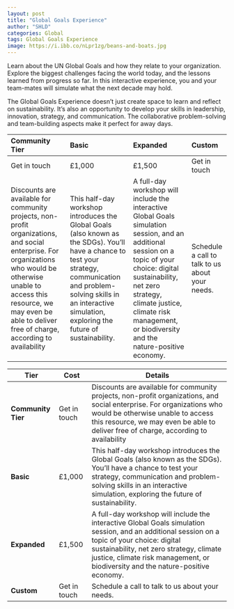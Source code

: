 ```yaml
---
layout: post
title: "Global Goals Experience"
author: "SHLD"
categories: Global
tags: Global Goals Experience
image: https://i.ibb.co/nLpr1zg/beans-and-boats.jpg
---
```




Learn about the UN Global Goals and how they relate to your organization. Explore the biggest challenges facing the world today, and the lessons learned from progress so far. In this interactive experience, you and your team-mates will simulate what the next decade may hold.

The Global Goals Experience doesn’t just create space to learn and reflect on sustainability. It’s also an opportunity to develop your skills in leadership, innovation, strategy, and communication. The collaborative problem-solving and team-building aspects make it perfect for away days. 

Community Tier               | Basic               | Expanded               | Custom
|:--------------------- | :------------------- | :--------------------| :--------------------
Get in touch| £1,000           | £1,500     | Get in touch
Discounts are available for community projects, non-profit organizations, and social enterprise. For organizations who would be otherwise unable to access this resource, we may even be able to deliver free of charge, according to availability | This half-day workshop introduces the Global Goals (also known as the SDGs). You’ll have a chance to test your strategy, communication and problem-solving skills in an interactive simulation, exploring the future of sustainability. | A full-day workshop will include the interactive Global Goals simulation session, and an additional session on a topic of your choice: digital sustainability, net zero strategy, climate justice, climate risk management, or biodiversity and the nature-positive economy. | Schedule a call to talk to us about your needs.

| Tier | Cost | Details
|----|-----|-----|
|**Community Tier**| Get in touch| Discounts are available for community projects, non-profit organizations, and social enterprise. For organizations who would be otherwise unable to access this resource, we may even be able to deliver free of charge, according to availability
| **Basic**| £1,000 | This half-day workshop introduces the Global Goals (also known as the SDGs). You’ll have a chance to test your strategy, communication and problem-solving skills in an interactive simulation, exploring the future of sustainability.|
| **Expanded**| £1,500| A full-day workshop will include the interactive Global Goals simulation session, and an additional session on a topic of your choice: digital sustainability, net zero strategy, climate justice, climate risk management, or biodiversity and the nature-positive economy.|
| **Custom**| Get in touch | Schedule a call to talk to us about your needs.|


